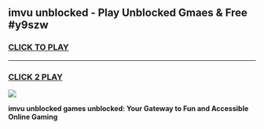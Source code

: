 
## imvu unblocked - Play Unblocked Gmaes & Free #y9szw
<h3>
<a href="https://news.freeplayer.one?title=imvu_unblocked&ref=24F">CLICK TO PLAY</a></h3>
<hr>

<h3>
<a href="https://news.freeplayer.one?title=imvu_unblocked&ref=24F">CLICK 2 PLAY</a>
  
</h3>

<a href="https://news.freeplayer.one?title=imvu_unblocked&ref=24F/"><img src="https://clearcache.store/games.png"></a>


**imvu unblocked games unblocked: Your Gateway to Fun and Accessible Online Gaming**
